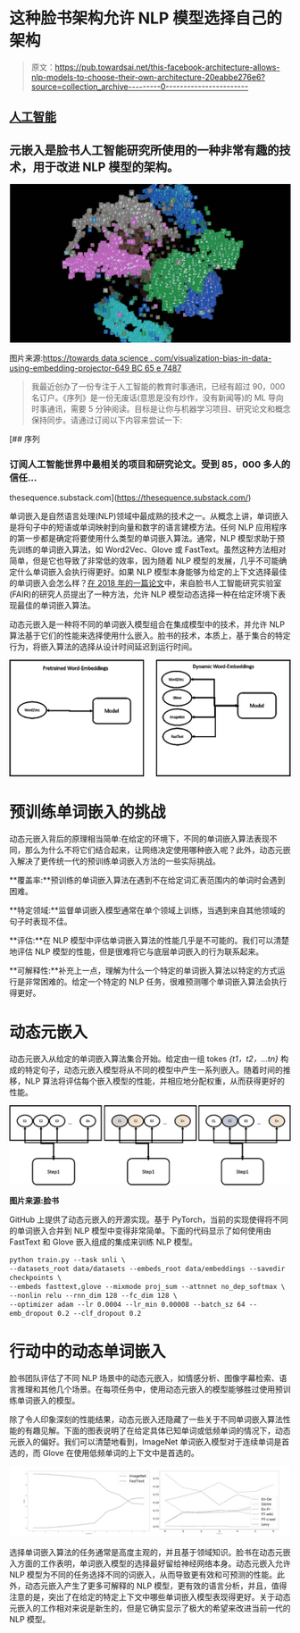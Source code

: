 # 这种脸书架构允许 NLP 模型选择自己的架构

> 原文：<https://pub.towardsai.net/this-facebook-architecture-allows-nlp-models-to-choose-their-own-architecture-20eabbe276e6?source=collection_archive---------0----------------------->

## [人工智能](https://towardsai.net/p/category/artificial-intelligence)

## 元嵌入是脸书人工智能研究所使用的一种非常有趣的技术，用于改进 NLP 模型的架构。

![](img/0cb31a6b33b9884fce77d0ba296b7530.png)

图片来源:[https://towards data science . com/visualization-bias-in-data-using-embedding-projector-649 BC 65 e 7487](https://towardsdatascience.com/visualizing-bias-in-data-using-embedding-projector-649bc65e7487)

> 我最近创办了一份专注于人工智能的教育时事通讯，已经有超过 90，000 名订户。《序列》是一份无废话(意思是没有炒作，没有新闻等)的 ML 导向时事通讯，需要 5 分钟阅读。目标是让你与机器学习项目、研究论文和概念保持同步。请通过订阅以下内容来尝试一下:

[](https://thesequence.substack.com/) [## 序列

### 订阅人工智能世界中最相关的项目和研究论文。受到 85，000 多人的信任…

thesequence.substack.com](https://thesequence.substack.com/) 

单词嵌入是自然语言处理(NLP)领域中最成熟的技术之一。从概念上讲，单词嵌入是将句子中的短语或单词映射到向量和数字的语言建模方法。任何 NLP 应用程序的第一步都是确定将要使用什么类型的单词嵌入算法。通常，NLP 模型求助于预先训练的单词嵌入算法，如 Word2Vec、Glove 或 FastText。虽然这种方法相对简单，但是它也导致了非常低的效率，因为随着 NLP 模型的发展，几乎不可能确定什么单词嵌入会执行得更好。如果 NLP 模型本身能够为给定的上下文选择最佳的单词嵌入会怎么样？[在 2018 年的一篇论文](https://arxiv.org/abs/1804.07983)中，来自脸书人工智能研究实验室(FAIR)的研究人员提出了一种方法，允许 NLP 模型动态选择一种在给定环境下表现最佳的单词嵌入算法。

动态元嵌入是一种将不同的单词嵌入模型组合在集成模型中的技术，并允许 NLP 算法基于它们的性能来选择使用什么嵌入。脸书的技术，本质上，基于集合的特定行为，将嵌入算法的选择从设计时间延迟到运行时间。

![](img/3eb836b28c32964c73596221f2a14e6a.png)

# 预训练单词嵌入的挑战

动态元嵌入背后的原理相当简单:在给定的环境下，不同的单词嵌入算法表现不同，那么为什么不将它们结合起来，让网络决定使用哪种嵌入呢？此外，动态元嵌入解决了更传统一代的预训练单词嵌入方法的一些实际挑战。

**覆盖率:**预训练的单词嵌入算法在遇到不在给定词汇表范围内的单词时会遇到困难。

**特定领域:**监督单词嵌入模型通常在单个领域上训练，当遇到来自其他领域的句子时表现不佳。

**评估:**在 NLP 模型中评估单词嵌入算法的性能几乎是不可能的。我们可以清楚地评估 NLP 模型的性能，但是很难将它与底层单词嵌入的行为联系起来。

**可解释性:**补充上一点，理解为什么一个特定的单词嵌入算法以特定的方式运行是非常困难的。给定一个特定的 NLP 任务，很难预测哪个单词嵌入算法会执行得更好。

# 动态元嵌入

动态元嵌入从给定的单词嵌入算法集合开始。给定由一组 tokes *{t1，t2，…tn}* 构成的特定句子，动态元嵌入模型将从不同的模型中产生一系列嵌入。随着时间的推移，NLP 算法将评估每个嵌入模型的性能，并相应地分配权重，从而获得更好的性能。

![](img/7b4e2ab248a9357ac94b20d7cd88bb86.png)

**图片来源:脸书**

GitHub 上提供了动态元嵌入的开源实现。基于 PyTorch，当前的实现使得将不同的单词嵌入合并到 NLP 模型中变得非常简单。下面的代码显示了如何使用由 FastText 和 Glove 嵌入组成的集成来训练 NLP 模型。

```
python train.py --task snli \
--datasets_root data/datasets --embeds_root data/embeddings --savedir checkpoints \
--embeds fasttext,glove --mixmode proj_sum --attnnet no_dep_softmax \
--nonlin relu --rnn_dim 128 --fc_dim 128 \
--optimizer adam --lr 0.0004 --lr_min 0.00008 --batch_sz 64 --emb_dropout 0.2 --clf_dropout 0.2
```

# 行动中的动态单词嵌入

脸书团队评估了不同 NLP 场景中的动态元嵌入，如情感分析、图像字幕检索、语言推理和其他几个场景。在每项任务中，使用动态元嵌入的模型能够胜过使用预训练单词嵌入的模型。

除了令人印象深刻的性能结果，动态元嵌入还隐藏了一些关于不同单词嵌入算法性能的有趣见解。下面的图表说明了在给定具体已知单词或低频单词的情况下，动态元嵌入的偏好。我们可以清楚地看到，ImageNet 单词嵌入模型对于连续单词是首选的，而 Glove 在使用低频单词的上下文中是首选的。

![](img/a504da6e61fb8b87706e225f5f0b31d6.png)

选择单词嵌入算法的任务通常是高度主观的，并且基于领域知识。脸书在动态元嵌入方面的工作表明，单词嵌入模型的选择最好留给神经网络本身。动态元嵌入允许 NLP 模型为不同的任务选择不同的词嵌入，从而导致更有效和可预测的性能。此外，动态元嵌入产生了更多可解释的 NLP 模型，更有效的语言分析，并且，值得注意的是，突出了在给定的特定上下文中哪些单词嵌入模型表现得更好。关于动态元嵌入的工作相对来说是新生的，但是它确实显示了极大的希望来改进当前一代的 NLP 模型。